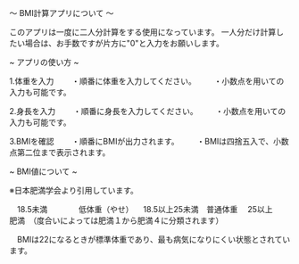 ～ BMI計算アプリについて ～

このアプリは一度に二人分計算をする使用になっています。
一人分だけ計算したい場合は、お手数ですが片方に"0"と入力をお願いします。

~ アプリの使い方 ~

1.体重を入力
　　・順番に体重を入力してください。
　　・小数点を用いての入力も可能です。

2.身長を入力
　　・順番に身長を入力してください。
　　・小数点を用いての入力も可能です。

3.BMIを確認
　　・順番にBMIが出力されます。
　　・BMIは四捨五入で、小数点第二位まで表示されます。


~ BMI値について ~

※日本肥満学会より引用しています。


　18.5未満　　　　低体重（やせ）
　18.5以上25未満　普通体重
　25以上　　　　　肥満　（度合いによっては肥満１から肥満４に分類されます）

　BMIは22になるときが標準体重であり、最も病気になりにくい状態とされています。



